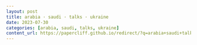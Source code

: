 ```yaml
---
layout: post
title: arabia · saudi · talks · ukraine
date: 2023-07-30
categories: [arabia, saudi, talks, ukraine]
content_url: https://papercliff.github.io/redirect/?q=arabia+saudi+talks+ukraine&tbs=cdr:1,cd_min:7/29/2023,cd_max:7/31/2023
---
```

